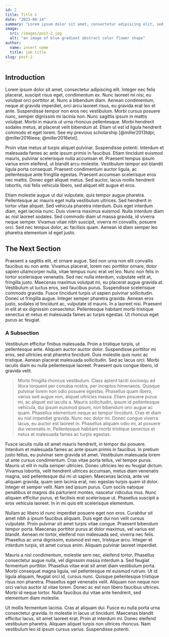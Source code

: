 ```yaml
---
id: 2
title: Title 2
date: "2023-08-14"
summary: "Lorem ipsum dolor sit amet, consectetur adipiscing elit, sed do eiusmod tempor incididunt ut labore et dolore magna aliqua. Vitae"
image:
  src: /images/post-2.jpg
  alt: "an image of blue gradient abstract color flower shape"
author:
  name: insert name
  title: job title
slug: post-2
---
```


## Introduction

Lorem ipsum dolor sit amet, consectetur adipiscing elit. Integer nec felis placerat, suscipit risus eget, condimentum ex. Nunc laoreet mi nisi, eu volutpat orci porttitor at. Nunc a bibendum diam. Aenean condimentum, neque at gravida imperdiet, orci arcu laoreet risus, eu gravida erat leo et ante. Suspendisse tempor non eros nec vestibulum. Morbi cursus posuere nunc, semper dignissim mi lacinia non. Nunc sagittis ipsum in mattis volutpat. Morbi in mauris ut urna rhoncus pellentesque. Morbi hendrerit sodales metus, at placerat velit bibendum at. Etiam ut est id ligula hendrerit commodo et eget lorem. See my previous scholarship [@miller2013tdpi; @miller2016ieea; @miller2016etst].

Proin vitae metus at turpis aliquet pulvinar. Suspendisse potenti. Interdum et malesuada fames ac ante ipsum primis in faucibus. Etiam tincidunt euismod mauris, pulvinar scelerisque nulla accumsan et. Praesent tempus ipsum varius enim eleifend, ut blandit arcu molestie. Vestibulum tempor est blandit ligula porta consequat. Praesent condimentum auctor ligula, ac pellentesque ante fringilla egestas. Praesent accumsan scelerisque eros nec mattis. Donec eget aliquet metus. Sed auctor, lacus mollis hendrerit lobortis, nisl felis vehicula libero, sed aliquet elit augue et eros.

Etiam molestie augue ut dui vulputate, quis tempor augue pharetra. Pellentesque ac mauris eget nulla vestibulum ultrices. Sed hendrerit in tortor vitae aliquet. Sed vehicula pharetra interdum. Duis eget interdum diam, eget lacinia nunc. Duis viverra maximus euismod. Nulla interdum diam ac nisl laoreet sodales. Sed commodo diam ut massa gravida, id viverra neque semper. Vivamus vitae nibh suscipit, viverra mi convallis, posuere orci. Sed nec tempus dolor, ac facilisis quam. Aenean id diam semper leo pharetra elementum id eget justo.

## The Next Section

Praesent a sagittis elit, et ornare augue. Sed non urna non elit convallis faucibus eu non ante. Vivamus placerat, lorem nec porttitor ornare, dolor sapien ullamcorper nulla, vitae tempus nunc erat vel leo. Nunc non felis in tortor scelerisque venenatis. Sed nec nulla interdum, vulputate velit at, fringilla justo. Maecenas maximus volutpat mi, eu placerat augue gravida at. Vestibulum ut luctus eros, sed faucibus purus. Suspendisse scelerisque commodo gravida. Fusce tincidunt turpis ut sapien pulvinar sollicitudin. Donec ut fringilla augue. Integer semper pharetra gravida. Aenean eros justo, sodales id tincidunt ac, vulputate id mauris. In a laoreet nisi. Praesent in elit at ex dignissim consectetur. Pellentesque habitant morbi tristique senectus et netus et malesuada fames ac turpis egestas. Ut rhoncus eget purus ac feugiat.

### A Subsection

<p className="max-w-2xl bg-neutral-500 shadow-[0_0_0_100vmax_rgb(115,115,115,1)] clip-path-inset-[0_-100vmax]">Vestibulum efficitur finibus malesuada. Proin a tristique turpis, ut pellentesque ante. Aliquam auctor auctor dolor. Suspendisse porttitor mi eros, sed ultricies erat pharetra tincidunt. Duis molestie quis nunc ac tristique. Aenean placerat malesuada sollicitudin. Sed ac lacus orci. Morbi iaculis diam eu nulla pellentesque laoreet. Praesent quis congue libero, id gravida velit.</p>

> Morbi fringilla rhoncus vestibulum. Class aptent taciti sociosqu ad litora torquent per conubia nostra, per inceptos himenaeos. Quisque pulvinar lorem non odio posuere egestas. Phasellus quam libero, varius sed augue non, aliquet ultricies massa. Etiam posuere purus mi, ac aliquet est iaculis a. Mauris sollicitudin, ipsum id pellentesque vehicula, dui ipsum euismod ipsum, non bibendum orci augue ac quam. Phasellus elementum neque ac tempor tincidunt. Cras et diam eu nisl imperdiet gravida. Nunc nec dolor mi. Donec congue viverra lacus, eu auctor est laoreet in. Phasellus aliquam odio mi, at posuere dui venenatis in. Pellentesque habitant morbi tristique senectus et netus et malesuada fames ac turpis egestas.

Fusce iaculis nulla sit amet mauris hendrerit, in tempor dui posuere. Interdum et malesuada fames ac ante ipsum primis in faucibus. In pretium justo tellus, eu pulvinar sem gravida sit amet. Vestibulum malesuada lorem ut ante cursus condimentum. Cras vitae porta tellus, vel tempor purus. Mauris ut elit in nulla semper ultricies. Donec ultricies leo eu feugiat dictum. Vivamus lobortis, velit hendrerit ultrices accumsan, metus diam venenatis magna, sed pellentesque dui mi ut sapien. Maecenas lacinia, ante vel aliquam gravida, quam sem lacinia erat, nec egestas turpis quam id dolor. Integer et semper velit. Nam sed ipsum purus. Cum sociis natoque penatibus et magnis dis parturient montes, nascetur ridiculus mus. Nunc aliquam efficitur purus, et facilisis erat scelerisque ut. Phasellus suscipit a eros vehicula laoreet. In in mi quis elit scelerisque elementum.

Nullam ac libero id nunc imperdiet posuere eget non eros. Curabitur sit amet nibh a ipsum faucibus aliquam. Duis eget dui non velit cursus vulputate. Proin pulvinar sit amet turpis vitae congue. Praesent bibendum tempor porta. Maecenas porttitor purus at dolor maximus, vel varius est blandit. Aenean mi tortor, eleifend non malesuada sed, viverra nec felis. Phasellus ac urna dignissim, euismod est nec, tristique arcu. Integer et interdum turpis, sit amet cursus enim. Aliquam pulvinar laoreet imperdiet.

Mauris a nisl condimentum, molestie sem nec, eleifend tortor. Phasellus consectetur augue nulla, vel dignissim massa interdum a. Sed feugiat fermentum porttitor. Phasellus vitae erat sit amet diam vestibulum porta. Morbi consequat magna ligula, vel pellentesque mi euismod rutrum. Ut id ligula aliquam, feugiat orci id, cursus nunc. Quisque pellentesque tristique risus non pharetra. Phasellus eget venenatis velit. Aliquam non neque non orci varius auctor id vitae lorem. Donec ac est non libero faucibus ultrices. Morbi id neque tortor. Nulla faucibus dui vitae ante hendrerit, sed elementum diam molestie.

Ut mollis fermentum lacinia. Cras at aliquam dui. Fusce eu nulla porta urna consectetur gravida. In molestie in lacus ut tincidunt. Maecenas blandit efficitur lacus, sit amet laoreet erat. Proin at interdum mi. Donec eleifend vestibulum pharetra. Aliquam aliquet turpis non ultrices rhoncus. Nam vestibulum leo id ipsum cursus varius. Suspendisse potenti.
